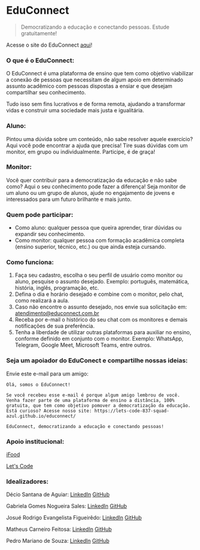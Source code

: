 # EduConnect

> Democratizando a educação e conectando pessoas. Estude gratuitamente!

Acesse o site do EduConnect [aqui](https://lets-code-837-squad-azul.github.io/educonnect/)!

### O que é o EduConnect:
O EduConnect é uma plataforma de ensino que tem como objetivo viabilizar a conexão de pessoas que necessitam de algum apoio em determinado assunto acadêmico com pessoas dispostas a ensiar e que desejam compartilhar seu conhecimento.

Tudo isso sem fins lucrativos e de forma remota, ajudando a transformar vidas e construir uma sociedade mais justa e igualitária.
### Aluno: 
Pintou uma dúvida sobre um conteúdo, não sabe resolver aquele exercício? Aqui você pode encontrar a ajuda que precisa! Tire suas dúvidas com um monitor, em grupo ou individualmente. Participe, é de graça!

### Monitor:
Você quer contribuir para a democratização da educação e não sabe como? Aqui o seu conhecimento pode fazer a diferença! Seja monitor de um aluno ou um grupo de alunos, ajude no engajamento de jovens e interessados para um futuro brilhante e mais junto.

### Quem pode participar: 
- Como aluno: qualquer pessoa que queira aprender, tirar dúvidas ou expandir seu conhecimento.
- Como monitor: qualquer pessoa com formação acadêmica completa (ensino superior, técnico, etc.) ou que ainda esteja cursando.

### Como funciona:
1. Faça seu cadastro, escolha o seu perfil de usuário como monitor ou aluno, pesquise o assunto desejado. Exemplo: português, matemática, história, inglês, programação, etc.
2. Defina o dia e horário desejado e combine com o monitor, pelo chat, como realizará a aula.
3. Caso não encontre o assunto desejado, nos envie sua solicitação em: [atendimento@educonnect.com.br](mailto:atendimento@educonnect.com.br)
4. Receba por e-mail o histórico do seu chat com os monitores e demais notificações de sua preferência.  
5. Tenha a liberdade de utilizar outras plataformas para auxiliar no ensino, conforme definido em conjunto com o monitor. Exemplo: WhatsApp, Telegram, Google Meet, Microsoft Teams, entre outros.

### Seja um apoiador do EduConect e compartilhe nossas ideias:

Envie este e-mail para um amigo:

```
Olá, somos o EduConnect!

Se você recebeu esse e-mail é porque algum amigo lembrou de você.
Venha fazer parte de uma plataforma de ensino a distância, 100% gratuita, que tem como objetivo pomover a democratização da educação.
Está curioso? Acesse nosso site: https://lets-code-837-squad-azul.github.io/educonnect/

EduConnect, democratizando a educação e conectando pessoas!
```

### Apoio institucional:

[iFood](https://www.ifood.com.br)

[Let's Code](https://letscode.com.br)

### Idealizadores:

Décio Santana de Aguiar: [LinkedIn](https://www.linkedin.com/in/decioaguiar/) [GitHub](https://github.com/Decioagu)

Gabriela Gomes Nogueira Sales: [LinkedIn](https://www.linkedin.com/in/gabriela-gomes-nogueira-sales-196876220/) [GitHub](https://github.com/gabriela-gnsales)

Josué Rodrigo Evangelista Figueirêdo: [LinkedIn](https://www.linkedin.com/in/josue-figueiredo/) [GitHub](https://github.com/Josuerodrigojr)

Matheus Carneiro Feitosa: [LinkedIn](https://www.linkedin.com/in/m-carneir0/) [GitHub](https://github.com/mcarneir0)

Pedro Mariano de Souza: [LinkedIn](https://www.linkedin.com/in/pedro-mariano-de-souza-968932148/) [GitHub](https://github.com/pedro-workspace)